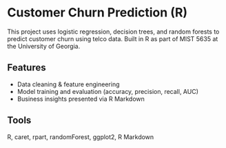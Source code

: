 # Customer Churn Prediction (R)

This project uses logistic regression, decision trees, and random forests to predict customer churn using telco data. Built in R as part of MIST 5635 at the University of Georgia.

## Features
- Data cleaning & feature engineering
- Model training and evaluation (accuracy, precision, recall, AUC)
- Business insights presented via R Markdown

## Tools
R, caret, rpart, randomForest, ggplot2, R Markdown
